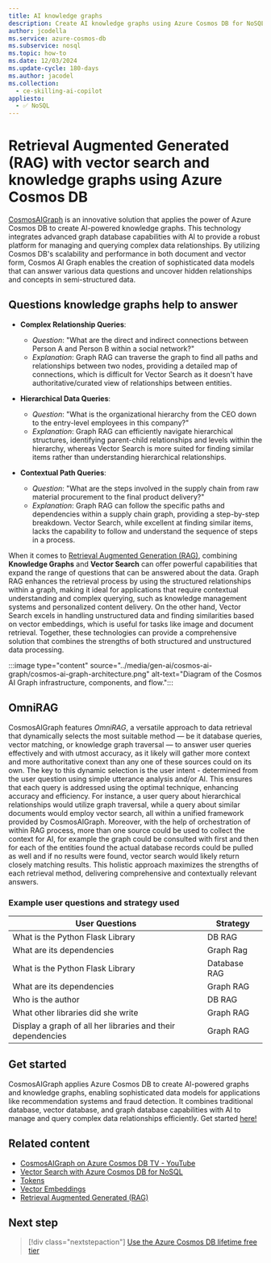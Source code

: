 ```yaml
---
title: AI knowledge graphs
description: Create AI knowledge graphs using Azure Cosmos DB for NoSQL to allow AI apps to manage and query complex data relationships.
author: jcodella
ms.service: azure-cosmos-db
ms.subservice: nosql
ms.topic: how-to
ms.date: 12/03/2024
ms.update-cycle: 180-days
ms.author: jacodel
ms.collection:
  - ce-skilling-ai-copilot
appliesto:
  - ✅ NoSQL
---
```


# Retrieval Augmented Generated (RAG) with vector search and knowledge graphs using Azure Cosmos DB

[CosmosAIGraph](https://aka.ms/cosmosaigraph) is an innovative solution that applies the power of Azure Cosmos DB to create AI-powered knowledge graphs. This technology integrates advanced graph database capabilities with AI to provide a robust platform for managing and querying complex data relationships. By utilizing Cosmos DB's scalability and performance in both document and vector form, Cosmos AI Graph enables the creation of sophisticated data models that can answer various data questions and uncover hidden relationships and concepts in semi-structured data.

## Questions knowledge graphs help to answer

- **Complex Relationship Queries**:
  - *Question*: "What are the direct and indirect connections between Person A and Person B within a social network?"
  - *Explanation*: Graph RAG can traverse the graph to find all paths and relationships between two nodes, providing a detailed map of connections, which is difficult for Vector Search as it doesn't have authoritative/curated view of relationships between entities.

- **Hierarchical Data Queries**:
  - *Question*: "What is the organizational hierarchy from the CEO down to the entry-level employees in this company?"
  - *Explanation*: Graph RAG can efficiently navigate hierarchical structures, identifying parent-child relationships and levels within the hierarchy, whereas Vector Search is more suited for finding similar items rather than understanding hierarchical relationships.

- **Contextual Path Queries**:
  - *Question*: "What are the steps involved in the supply chain from raw material procurement to the final product delivery?"
  - *Explanation*: Graph RAG can follow the specific paths and dependencies within a supply chain graph, providing a step-by-step breakdown. Vector Search, while excellent at finding similar items, lacks the capability to follow and understand the sequence of steps in a process.

When it comes to [Retrieval Augmented Generation (RAG)](rag.md), combining **Knowledge Graphs** and **Vector Search** can offer powerful capabilities that expand the range of questions that can be answered about the data. Graph RAG enhances the retrieval process by using the structured relationships within a graph, making it ideal for applications that require contextual understanding and complex querying, such as knowledge management systems and personalized content delivery. On the other hand, Vector Search excels in handling unstructured data and finding similarities based on vector embeddings, which is useful for tasks like image and document retrieval. Together, these technologies can provide a comprehensive solution that combines the strengths of both structured and unstructured data processing.

:::image type="content" source="../media/gen-ai/cosmos-ai-graph/cosmos-ai-graph-architecture.png" alt-text="Diagram of the Cosmos AI Graph infrastructure, components, and flow.":::

## OmniRAG

CosmosAIGraph features *OmniRAG*, a versatile approach to data retrieval that dynamically selects the most suitable method — be it database queries, vector matching, or knowledge graph traversal — to answer user queries effectively and with utmost accuracy, as it likely will gather more context and more authoritative conext than any one of these sources could on its own. The key to this dynamic selection is the user intent - determined from the user question using simple utterance analysis and/or AI. This ensures that each query is addressed using the optimal technique, enhancing accuracy and efficiency. For instance, a user query about hierarchical relationships would utilize graph traversal, while a query about similar documents would employ vector search, all within a unified framework provided by CosmosAIGraph. Moreover, with the help of orchestration of within RAG process, more than one source could be used to collect the context for AI, for example the graph could be consulted with first and then for each of the entities found the actual database records could be pulled as well and if no results were found, vector search would likely return closely matching results. This holistic approach maximizes the strengths of each retrieval method, delivering comprehensive and contextually relevant answers.

### Example user questions and strategy used

| User Questions | Strategy |
| --- | --- |
| What is the Python Flask Library | DB RAG |
| What are its dependencies | Graph Rag |
| What is the Python Flask Library | Database RAG |
| What are its dependencies | Graph RAG |
| Who is the author | DB RAG |
| What other libraries did she write | Graph RAG |
| Display a graph of all her libraries and their dependencies | Graph RAG |

## Get started

CosmosAIGraph applies Azure Cosmos DB to create AI-powered graphs and knowledge graphs, enabling sophisticated data models for applications like recommendation systems and fraud detection. It combines traditional database, vector database, and graph database capabilities with AI to manage and query complex data relationships efficiently. Get started [here!](https://aka.ms/cosmosaigraph)

## Related content

- [CosmosAIGraph on Azure Cosmos DB TV - YouTube](https://www.youtube.com/watch?v=0alvRmEgIpQ)
- [Vector Search with Azure Cosmos DB for NoSQL](vector-search-overview.md)
- [Tokens](tokens.md)
- [Vector Embeddings](vector-embeddings.md)
- [Retrieval Augmented Generated (RAG)](rag.md)

## Next step

> [!div class="nextstepaction"]
> [Use the Azure Cosmos DB lifetime free tier](../free-tier.md)
